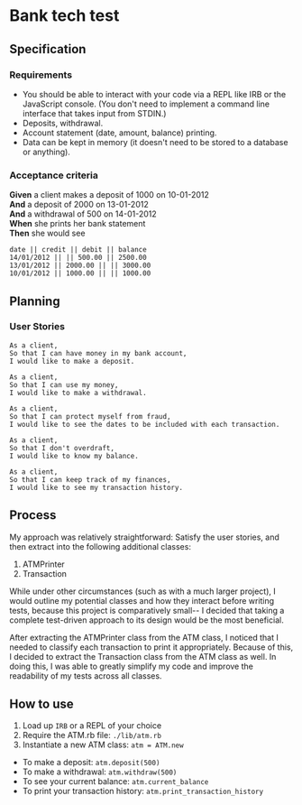 # Bank tech test

## Specification

### Requirements

* You should be able to interact with your code via a REPL like IRB or the JavaScript console.  (You don't need to implement a command line interface that takes input from STDIN.)
* Deposits, withdrawal.
* Account statement (date, amount, balance) printing.
* Data can be kept in memory (it doesn't need to be stored to a database or anything).

### Acceptance criteria

**Given** a client makes a deposit of 1000 on 10-01-2012  
**And** a deposit of 2000 on 13-01-2012  
**And** a withdrawal of 500 on 14-01-2012  
**When** she prints her bank statement  
**Then** she would see

```
date || credit || debit || balance
14/01/2012 || || 500.00 || 2500.00
13/01/2012 || 2000.00 || || 3000.00
10/01/2012 || 1000.00 || || 1000.00
```
## Planning

### User Stories

```
As a client,
So that I can have money in my bank account,
I would like to make a deposit.

As a client,
So that I can use my money,
I would like to make a withdrawal.

As a client,
So that I can protect myself from fraud,
I would like to see the dates to be included with each transaction.

As a client,
So that I don't overdraft,
I would like to know my balance.

As a client,
So that I can keep track of my finances,
I would like to see my transaction history.
```
## Process

My approach was relatively straightforward: Satisfy the user stories, and then extract into the following additional classes:

1. ATMPrinter
2. Transaction

While under other circumstances (such as with a much larger project), I would outline my potential classes and how they interact before writing tests, because this project is comparatively small-- I decided that taking a complete test-driven approach to its design would be the most beneficial. 

After extracting the ATMPrinter class from the ATM class, I noticed that I needed to classify each transaction to print it appropriately. Because of this, I decided to extract the Transaction class from the ATM class as well. In doing this, I was able to greatly simplify my code and improve the readability of my tests across all classes.

## How to use

1. Load up `IRB` or a REPL of your choice
2. Require the ATM.rb file: `./lib/atm.rb`
3. Instantiate a new ATM class: `atm = ATM.new`

- To make a deposit: `atm.deposit(500)`
- To make a withdrawal: `atm.withdraw(500)`
- To see your current balance: `atm.current_balance`
- To print your transaction history: `atm.print_transaction_history`
